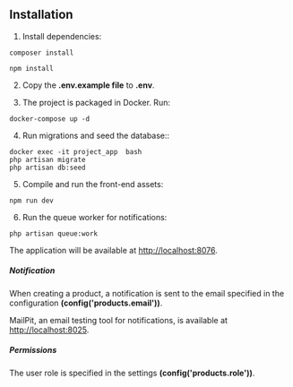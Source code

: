 ## Installation

1. Install dependencies:
```
composer install

npm install
```
2. Copy the **.env.example file** to **.env**. 

3. The project is packaged in Docker. Run:
```
docker-compose up -d
```
4. Run migrations and seed the database::
```
docker exec -it project_app  bash
php artisan migrate
php artisan db:seed
```
5. Compile and run the front-end assets:
```
npm run dev
```
6. Run the queue worker for notifications:
```
php artisan queue:work
```
The application will be available at <http://localhost:8076>.

##### Notification
When creating a product, a notification is sent to the email specified in the configuration **(config('products.email'))**.

MailPit, an email testing tool for notifications, is available at <http://localhost:8025>.

##### Permissions
The user role is specified in the settings **(config('products.role'))**.
